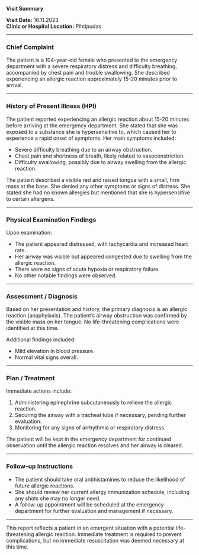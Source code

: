 

**Visit Summary**

**Visit Date:** 16.11.2023  
**Clinic or Hospital Location:** Pihtipudas  

---

### **Chief Complaint**
The patient is a 104-year-old female who presented to the emergency department with a severe respiratory distress and difficulty breathing, accompanied by chest pain and trouble swallowing. She described experiencing an allergic reaction approximately 15-20 minutes prior to arrival.

---

### **History of Present Illness (HPI)**
The patient reported experiencing an allergic reaction about 15-20 minutes before arriving at the emergency department. She stated that she was exposed to a substance she is hypersensitive to, which caused her to experience a rapid onset of symptoms. Her main symptoms included:
- Severe difficulty breathing due to an airway obstruction.
- Chest pain and shortness of breath, likely related to vasoconstriction.
- Difficulty swallowing, possibly due to airway swelling from the allergic reaction.

The patient described a visible red and raised tongue with a small, firm mass at the base. She denied any other symptoms or signs of distress. She stated she had no known allergies but mentioned that she is hypersensitive to certain allergens.

---

### **Physical Examination Findings**
Upon examination:
- The patient appeared distressed, with tachycardia and increased heart rate.
- Her airway was visible but appeared congested due to swelling from the allergic reaction.
- There were no signs of acute hypoxia or respiratory failure.
- No other notable findings were observed.

---

### **Assessment / Diagnosis**
Based on her presentation and history, the primary diagnosis is an allergic reaction (anaphylaxis). The patient’s airway obstruction was confirmed by the visible mass on her tongue. No life-threatening complications were identified at this time.

Additional findings included:
- Mild elevation in blood pressure.
- Normal vital signs overall.

---

### **Plan / Treatment**
Immediate actions include:
1. Administering epinephrine subcutaneously to relieve the allergic reaction.
2. Securing the airway with a tracheal tube if necessary, pending further evaluation.
3. Monitoring for any signs of arrhythmia or respiratory distress.

The patient will be kept in the emergency department for continued observation until the allergic reaction resolves and her airway is cleared.

---

### **Follow-up Instructions**
- The patient should take oral antihistamines to reduce the likelihood of future allergic reactions.
- She should review her current allergy immunization schedule, including any shots she may no longer need.
- A follow-up appointment will be scheduled at the emergency department for further evaluation and management if necessary.

---

This report reflects a patient in an emergent situation with a potential life-threatening allergic reaction. Immediate treatment is required to prevent complications, but no immediate resuscitation was deemed necessary at this time.